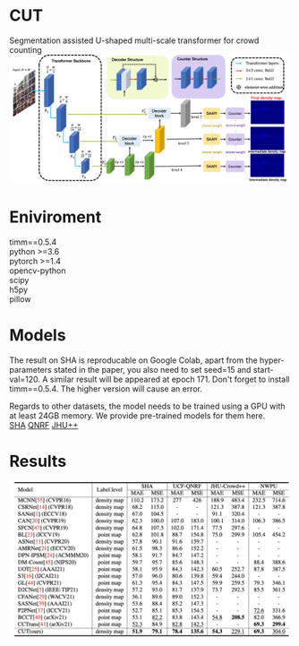 # CUT
Segmentation assisted U-shaped multi-scale transformer for crowd counting
![avatar](/model.png)
# Eniviroment
timm==0.5.4<br />
python >=3.6<br />
pytorch >=1.4<br />
opencv-python<br />
scipy<br />
h5py <br />
pillow<br />


# Models

The result on SHA is reproducable on Google Colab, apart from the hyper-parameters stated in the paper, you also need to set seed=15 and start-val=120. A similar result will be appeared at epoch 171. Don't forget to install timm==0.5.4. The higher version will cause an error.

Regards to other datasets, the model needs to be trained using a GPU with at least 24GB memory. We provide pre-trained models for them here. <br />
[SHA](https://drive.google.com/file/d/1OyRo8eqfHTvoxxCPOImaUe3Ll_g5JnWO/view?usp=sharing)
[QNRF](https://drive.google.com/file/d/19T-YScQ6g7hMYFfvRIfWRblxlBiPvStJ/view?usp=sharing)
[JHU++](https://drive.google.com/file/d/16m1zM4TNZGUi0_TDWAiqQdQEmJ1pn_Nq/view?usp=sharing)


# Results
![avatar](/result.jpg)
